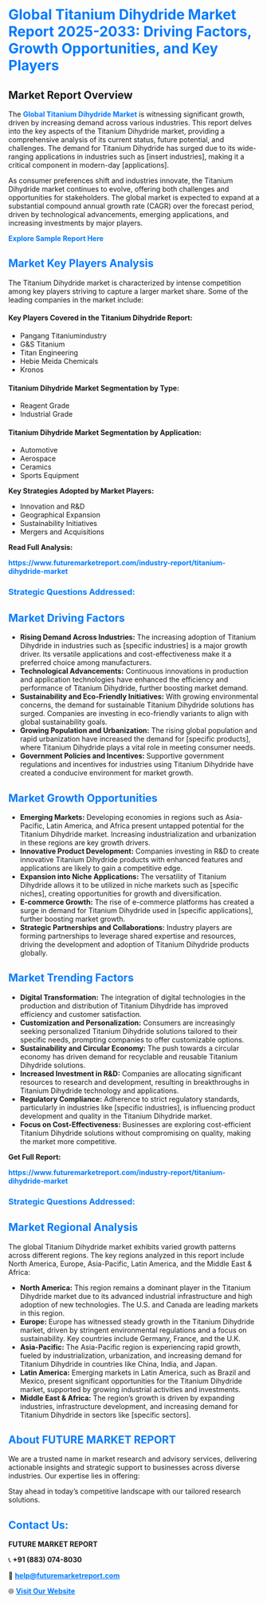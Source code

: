 <h1 style="color: #007BFF;">Global Titanium Dihydride Market Report 2025-2033: Driving Factors, Growth Opportunities, and Key Players</h1>

<section id="overview">
<h2>Market Report Overview</h2>
<p>The <a href="https://www.futuremarketreport.com/industry-report/titanium-dihydride-market" style="color: #007BFF; text-decoration: none;"><strong>Global Titanium Dihydride Market</strong></a> is witnessing significant growth, driven by increasing demand across various industries. This report delves into the key aspects of the Titanium Dihydride market, providing a comprehensive analysis of its current status, future potential, and challenges. The demand for Titanium Dihydride has surged due to its wide-ranging applications in industries such as [insert industries], making it a critical component in modern-day [applications].</p>
<p>As consumer preferences shift and industries innovate, the Titanium Dihydride market continues to evolve, offering both challenges and opportunities for stakeholders. The global market is expected to expand at a substantial compound annual growth rate (CAGR) over the forecast period, driven by technological advancements, emerging applications, and increasing investments by major players.</p>
</section>

<section id="overview">
<p><a href="https://www.futuremarketreport.com/request-sample/reportId=31110" style="color: #007BFF; text-decoration: none;"><strong>Explore Sample Report Here</strong></a></p>
</section>

<section id="key-players">
<h2 style="color: #007BFF;">Market Key Players Analysis</h2>
<p>The Titanium Dihydride market is characterized by intense competition among key players striving to capture a larger market share. Some of the leading companies in the market include:</p>
<h4>Key Players Covered in the Titanium Dihydride Report:</h4>
<ul><li>Pangang Titaniumindustry</li><li>G&amp;S Titanium</li><li>Titan Engineering</li><li>Hebie Meida Chemicals</li><li>Kronos</li></ul>
<h4>Titanium Dihydride Market Segmentation by Type:</h4>
<ul><li>Reagent Grade</li><li>Industrial Grade</li></ul>

<h4>Titanium Dihydride Market Segmentation by Application:</h4>
<ul><li>Automotive</li><li>Aerospace</li><li>Ceramics</li><li>Sports Equipment</li></ul>
<p><strong>Key Strategies Adopted by Market Players:</strong></p>
<ul>
<li>Innovation and R&D</li>
<li>Geographical Expansion</li>
<li>Sustainability Initiatives</li>
<li>Mergers and Acquisitions</li>
</ul>
</section>

<section>
<p><strong>Read Full Analysis: </strong></p><a href="https://www.futuremarketreport.com/industry-report/titanium-dihydride-market" style="color: #007BFF; text-decoration: none;"><strong>https://www.futuremarketreport.com/industry-report/titanium-dihydride-market</strong></a>
<h3 style="color: #007BFF;">Strategic Questions Addressed:</h3>
</section>

<section id="driving-factors">
<h2 style="color: #007BFF;">Market Driving Factors</h2>
<ul>
<li><strong>Rising Demand Across Industries:</strong> The increasing adoption of Titanium Dihydride in industries such as [specific industries] is a major growth driver. Its versatile applications and cost-effectiveness make it a preferred choice among manufacturers.</li>
<li><strong>Technological Advancements:</strong> Continuous innovations in production and application technologies have enhanced the efficiency and performance of Titanium Dihydride, further boosting market demand.</li>
<li><strong>Sustainability and Eco-Friendly Initiatives:</strong> With growing environmental concerns, the demand for sustainable Titanium Dihydride solutions has surged. Companies are investing in eco-friendly variants to align with global sustainability goals.</li>
<li><strong>Growing Population and Urbanization:</strong> The rising global population and rapid urbanization have increased the demand for [specific products], where Titanium Dihydride plays a vital role in meeting consumer needs.</li>
<li><strong>Government Policies and Incentives:</strong> Supportive government regulations and incentives for industries using Titanium Dihydride have created a conducive environment for market growth.</li>
</ul>
</section>

<section id="growth-opportunities">
<h2 style="color: #007BFF;">Market Growth Opportunities</h2>
<ul>
<li><strong>Emerging Markets:</strong> Developing economies in regions such as Asia-Pacific, Latin America, and Africa present untapped potential for the Titanium Dihydride market. Increasing industrialization and urbanization in these regions are key growth drivers.</li>
<li><strong>Innovative Product Development:</strong> Companies investing in R&D to create innovative Titanium Dihydride products with enhanced features and applications are likely to gain a competitive edge.</li>
<li><strong>Expansion into Niche Applications:</strong> The versatility of Titanium Dihydride allows it to be utilized in niche markets such as [specific niches], creating opportunities for growth and diversification.</li>
<li><strong>E-commerce Growth:</strong> The rise of e-commerce platforms has created a surge in demand for Titanium Dihydride used in [specific applications], further boosting market growth.</li>
<li><strong>Strategic Partnerships and Collaborations:</strong> Industry players are forming partnerships to leverage shared expertise and resources, driving the development and adoption of Titanium Dihydride products globally.</li>
</ul>
</section>

<section id="trending-factors">
<h2 style="color: #007BFF;">Market Trending Factors</h2>
<ul>
<li><strong>Digital Transformation:</strong> The integration of digital technologies in the production and distribution of Titanium Dihydride has improved efficiency and customer satisfaction.</li>
<li><strong>Customization and Personalization:</strong> Consumers are increasingly seeking personalized Titanium Dihydride solutions tailored to their specific needs, prompting companies to offer customizable options.</li>
<li><strong>Sustainability and Circular Economy:</strong> The push towards a circular economy has driven demand for recyclable and reusable Titanium Dihydride solutions.</li>
<li><strong>Increased Investment in R&D:</strong> Companies are allocating significant resources to research and development, resulting in breakthroughs in Titanium Dihydride technology and applications.</li>
<li><strong>Regulatory Compliance:</strong> Adherence to strict regulatory standards, particularly in industries like [specific industries], is influencing product development and quality in the Titanium Dihydride market.</li>
<li><strong>Focus on Cost-Effectiveness:</strong> Businesses are exploring cost-efficient Titanium Dihydride solutions without compromising on quality, making the market more competitive.</li>
</ul>
</section>

<section>
<p><strong>Get Full Report: </strong></p><a href="https://www.futuremarketreport.com/industry-report/titanium-dihydride-market" style="color: #007BFF; text-decoration: none;"><strong>https://www.futuremarketreport.com/industry-report/titanium-dihydride-market</strong></a>
<h3 style="color: #007BFF;">Strategic Questions Addressed:</h3>
</section>


<section id="regional-analysis">
<h2 style="color: #007BFF;">Market Regional Analysis</h2>
<p>The global Titanium Dihydride market exhibits varied growth patterns across different regions. The key regions analyzed in this report include North America, Europe, Asia-Pacific, Latin America, and the Middle East & Africa:</p>
<ul>
<li><strong>North America:</strong> This region remains a dominant player in the Titanium Dihydride market due to its advanced industrial infrastructure and high adoption of new technologies. The U.S. and Canada are leading markets in this region.</li>
<li><strong>Europe:</strong> Europe has witnessed steady growth in the Titanium Dihydride market, driven by stringent environmental regulations and a focus on sustainability. Key countries include Germany, France, and the U.K.</li>
<li><strong>Asia-Pacific:</strong> The Asia-Pacific region is experiencing rapid growth, fueled by industrialization, urbanization, and increasing demand for Titanium Dihydride in countries like China, India, and Japan.</li>
<li><strong>Latin America:</strong> Emerging markets in Latin America, such as Brazil and Mexico, present significant opportunities for the Titanium Dihydride market, supported by growing industrial activities and investments.</li>
<li><strong>Middle East & Africa:</strong> The region’s growth is driven by expanding industries, infrastructure development, and increasing demand for Titanium Dihydride in sectors like [specific sectors].</li>
</ul>
</section>

<footer>
<h2 style="color: #007BFF;">About FUTURE MARKET REPORT</h2>
<p>We are a trusted name in market research and advisory services, delivering actionable insights and strategic support to businesses across diverse industries. Our expertise lies in offering:</p>

<p>Stay ahead in today’s competitive landscape with our tailored research solutions.</p>

<h2 style="color: #007BFF;">Contact Us:</h2>
<p><strong>FUTURE MARKET REPORT</strong></p>
<p>📞 <strong>+91 (883) 074-8030</strong></p>
<p>📧 <strong><a href="mailto:help@futuremarketreport.com" style="color: #007BFF;">help@futuremarketreport.com</a></strong></p>
<p>🌐 <strong><a href="https://www.futuremarketreport.com/" style="color: #007BFF;">Visit Our Website</a></strong></p>
</footer>